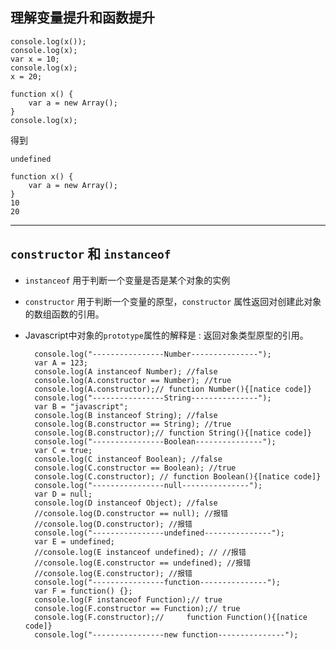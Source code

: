 ## 理解变量提升和函数提升

    console.log(x());
    console.log(x);
    var x = 10;
    console.log(x);
    x = 20;

    function x() {
        var a = new Array();
    }
    console.log(x);

得到

    undefined

    function x() {
        var a = new Array();
    }
    10
    20
    
- - -
## `constructor` 和 `instanceof`

- `instanceof` 用于判断一个变量是否是某个对象的实例
- `constructor` 用于判断一个变量的原型，`constructor` 属性返回对创建此对象的数组函数的引用。
- Javascript中对象的`prototype`属性的解释是 : 返回对象类型原型的引用。


        console.log("----------------Number---------------");
        var A = 123;
        console.log(A instanceof Number); //false
        console.log(A.constructor == Number); //true
        console.log(A.constructor);// function Number(){[natice code]}
        console.log("----------------String---------------");
        var B = "javascript";
        console.log(B instanceof String); //false
        console.log(B.constructor == String); //true
        console.log(B.constructor);// function String(){[natice code]}
        console.log("----------------Boolean---------------");
        var C = true;
        console.log(C instanceof Boolean); //false
        console.log(C.constructor == Boolean); //true
        console.log(C.constructor); // function Boolean(){[natice code]}
        console.log("----------------null---------------");
        var D = null;
        console.log(D instanceof Object); //false
        //console.log(D.constructor == null); //报错
        //console.log(D.constructor); //报错
        console.log("----------------undefined---------------");
        var E = undefined;
        //console.log(E instanceof undefined); // //报错
        //console.log(E.constructor == undefined); //报错
        //console.log(E.constructor); //报错
        console.log("----------------function---------------");
        var F = function() {};
        console.log(F instanceof Function);// true
        console.log(F.constructor == Function);// true
        console.log(F.constructor);//     function Function(){[natice code]}
        console.log("----------------new function---------------");

